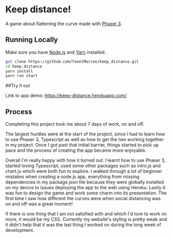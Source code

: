 # Keep distance!

A game about flattening the curve made with [Phaser 3](https://phaser.io/).

## Running Locally

Make sure you have [Node.js](http://nodejs.org/) and [Yarn](https://yarnpkg.com/) installed.

```sh
git clone https://github.com/TanelMarran/keep_distance.git
cd keep_distance
yarn install
yarn run start
```

##Try it out

Link to app demo: https://keep-distance.herokuapp.com/

## Process

Completing this project took me about 7 days of work, on and off. 

The largest hurdles were at the start of the project, since I had to learn how to use Phaser 3, Typescript as well as how to get the two working together in my project. Once I got past that initial barrier, things started to pick up pace and the process of creating the app became more enjoyable. 

Overall I'm really happy with how it turned out. I learnt how to use Phaser 3, started loving Typescript, used some other packages such as intro.js and chart.js which were both fun to explore. I walked through a lot of beginner mistakes when creating a node.js app, everything from missing dependencies in my package.json file because they were globally installed on my device to issues deploying the app to the web using Heroku. Lastly it was fun to design the game and work some charm into its presentation. The first time I saw how different the curves were when social distancing was on and off was a great moment!

If there is one thing that I am not satisfied with and which I'd love to work on more, it would be my CSS. Currently my website's styling is pretty weak and it didn't help that it was the last thing I worked on during the long week of development.

